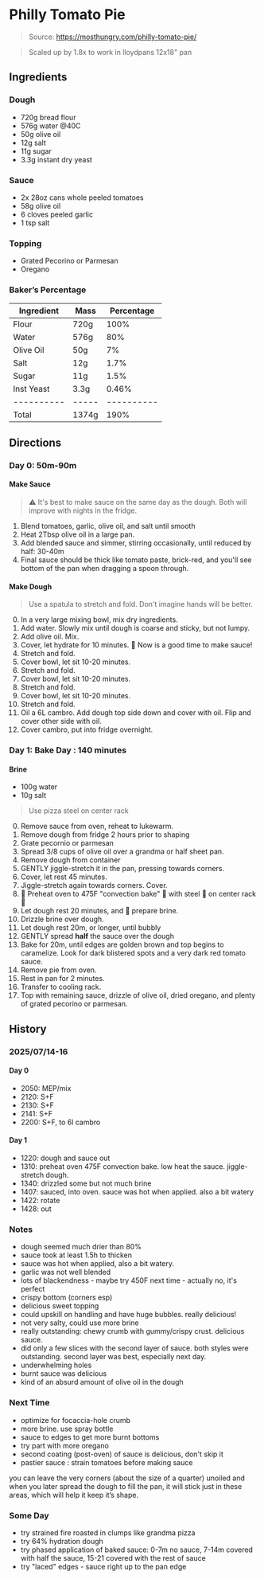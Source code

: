 # Philly Tomato Pie

> Source: https://mosthungry.com/philly-tomato-pie/

> Scaled up by 1.8x to work in lloydpans 12x18" pan

## Ingredients

### Dough

- 720g bread flour
- 576g water @40C
- 50g olive oil
- 12g salt
- 11g sugar
- 3.3g instant dry yeast

### Sauce

- 2x 28oz cans whole peeled tomatoes
- 58g olive oil
- 6 cloves peeled garlic
- 1 tsp salt

### Topping

- Grated Pecorino or Parmesan
- Oregano

### Baker’s Percentage

| Ingredient | Mass  | Percentage |
| ---------- | ----- | ---------- |
| Flour      | 720g  | 100%       |
| Water      | 576g  | 80%        |
| Olive Oil  | 50g   | 7%         |
| Salt       | 12g   | 1.7%       |
| Sugar      | 11g   | 1.5%       |
| Inst Yeast | 3.3g  | 0.46%     |
| ---------- | ----- | ---------- |
| Total      | 1374g | 190%       |

## Directions

### Day 0: 50m-90m

#### Make Sauce

> ⚠️ It's best to make sauce on the same day as the dough. Both will improve with nights in the fridge.

1. Blend tomatoes, garlic, olive oil, and salt until smooth
2. Heat 2Tbsp olive oil in a large pan. 
3. Add blended sauce and simmer, stirring occasionally, until reduced by half: 30-40m
4. Final sauce should be thick like tomato paste, brick-red, and you'll see bottom of the pan when dragging a spoon through.

#### Make Dough

> Use a spatula to stretch and fold. Don't imagine hands will be better.

0. In a very large mixing bowl, mix dry ingredients.
1. Add water. Slowly mix until dough is coarse and sticky, but not lumpy.
2. Add olive oil. Mix.
3. Cover, let hydrate for 10 minutes. 🚨 Now is a good time to make sauce!
4. Stretch and fold.
5. Cover bowl, let sit 10-20 minutes.
6. Stretch and fold.
7. Cover bowl, let sit 10-20 minutes.
8. Stretch and fold.
9. Cover bowl, let sit 10-20 minutes.
10. Stretch and fold.
11. Oil a 6L cambro. Add dough top side down and cover with oil. Flip and cover other side with oil.
12. Cover cambro, put into fridge overnight.

### Day 1: Bake Day : 140 minutes

#### Brine

- 100g water
- 10g salt

> Use pizza steel on center rack

0. Remove sauce from oven, reheat to lukewarm.
1. Remove dough from fridge 2 hours prior to shaping
2. Grate pecornio or parmesan
2. Spread 3/8 cups of olive oil over a grandma or half sheet pan.
3. Remove dough from container
4. GENTLY jiggle-stretch it in the pan, pressing towards corners.
5. Cover, let rest 45 minutes.
6. Jiggle-stretch again towards corners. Cover.
7. 🚨 Preheat oven to 475F "convection bake" 🚨 with steel 🚨 on center rack 🚨
8. Let dough rest 20 minutes, and 🚨 prepare brine.
9. Drizzle brine over dough.
10. Let dough rest 20m, or longer, until bubbly
11. GENTLY spread **half** the sauce over the dough
12. Bake for 20m, until edges are golden brown and top begins to caramelize. Look for dark blistered spots and a very dark red tomato sauce.
13. Remove pie from oven. 
14. Rest in pan for 2 minutes.
15. Transfer to cooling rack.
16. Top with remaining sauce, drizzle of olive oil, dried oregano, and plenty of grated pecorino or parmesan.



## History

### 2025/07/14-16

#### Day 0

- 2050: MEP/mix
- 2120: S+F
- 2130: S+F
- 2141: S+F
- 2200: S+F, to 6l cambro

#### Day 1

- 1220: dough and sauce out
- 1310: preheat oven 475F convection bake. low heat the sauce. jiggle-stretch dough.
- 1340: drizzled some but not much brine
- 1407: sauced, into oven. sauce was hot when applied. also a bit watery
- 1422: rotate
- 1428: out


### Notes

- dough seemed much drier than 80%
- sauce took at least 1.5h to thicken
- sauce was hot when applied, also a bit watery.
- garlic was not well blended
- lots of blackendness - maybe try 450F next time - actually no, it's perfect
- crispy bottom (corners esp)
- delicious sweet topping
- could upskill on handling and have huge bubbles. really delicious!
- not very salty, could use more brine
- really outstanding: chewy crumb with gummy/crispy crust. delicious sauce.
- did only a few slices with the second layer of sauce. both styles were outstanding. second layer was best, especially next day.
- underwhelming holes
- burnt sauce was delicious
- kind of an absurd amount of olive oil in the dough

### Next Time

- optimize for focaccia-hole crumb
- more brine. use spray bottle
- sauce to edges to get more burnt bottoms
- try part with more oregano
- second coating (post-oven) of sauce is delicious, don't skip it
- pastier sauce : strain tomatoes before making sauce

you can leave the very corners (about the size of a quarter) unoiled and when you later spread the dough to fill the pan, it will stick just in these areas, which will help it keep it’s shape.

### Some Day
- try strained fire roasted in clumps like grandma pizza
- try 64% hydration dough
- try phased application of baked sauce: 0-7m no sauce, 7-14m covered with half the sauce, 15-21 covered with the rest of sauce
- try "laced" edges - sauce right up to the pan edge
